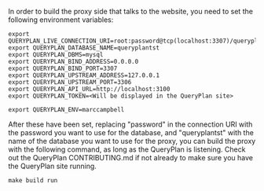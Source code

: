 
In order to build the proxy side that talks to the website, you need to set the following environment variables:

```
export QUERYPLAN_LIVE_CONNECTION_URI=root:password@tcp(localhost:3307)/queryplantst
export QUERYPLAN_DATABASE_NAME=queryplantst
export QUERYPLAN_DBMS=mysql
export QUERYPLAN_BIND_ADDRESS=0.0.0.0
export QUERYPLAN_BIND_PORT=3307
export QUERYPLAN_UPSTREAM_ADDRESS=127.0.0.1
export QUERYPLAN_UPSTREAM_PORT=3306
export QUERYPLAN_API_URL=http://localhost:3100
export QUERYPLAN_TOKEN=<Will be displayed in the QueryPlan site>

export QUERYPLAN_ENV=marccampbell
```

After these have been set, replacing "password" in the connection URI with the password you want to use for the database, and "queryplantst" with the name of the database you want to use for the proxy, you can build the proxy with the following command, as long as the QueryPlan is listening. Check out the QueryPlan CONTRIBUTING.md if not already to make sure you have the QueryPlan site running.

```
make build run
```